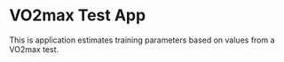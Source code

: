 # VO2max Test App
This is application estimates training parameters based on values from a VO2max test.
